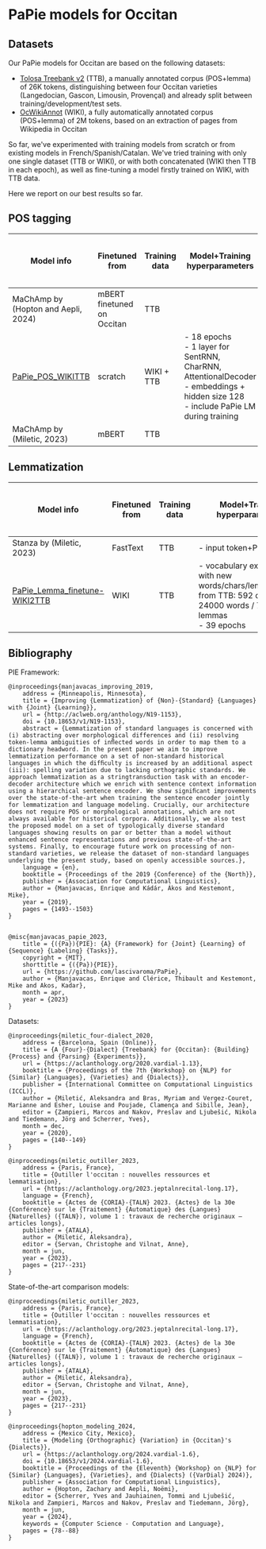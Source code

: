 # PaPie models for Occitan

## Datasets
Our PaPie models for Occitan are based on the following datasets:
- [Tolosa Treebank v2](https://zenodo.org/records/10569962) (TTB), a manually annotated corpus (POS+lemma) of 26K tokens, 
    distinguishing between four Occitan varieties (Langedocian, Gascon, Limousin, Provençal) and already split between training/development/test sets.
- [OcWikiAnnot](https://zenodo.org/records/7777340) (WIKI), a fully automatically annotated corpus (POS+lemma) of 2M tokens, 
    based on an extraction of pages from Wikipedia in Occitan

So far, we've experimented with training models from scratch or from existing models in French/Spanish/Catalan.
We've tried training with only one single dataset (TTB or WIKI), or with both concatenated (WIKI then TTB in each epoch), 
as well as fine-tuning a model firstly trained on WIKI, with TTB data.

Here we report on our best results so far.

## POS tagging

| Model info                                                                           | Finetuned from             | Training data  | Model+Training hyperparameters                                                                                                   | Accuracy (TTB testset all dialects) |
|--------------------------------------------------------------------------------------|----------------------------|----------------|----------------------------------------------------------------------------------------------------------------------------------|-------------------------------------|
| MaChAmp by (Hopton and Aepli, 2024)                                                  | mBERT finetuned on Occitan | TTB            |                                                                                                                                  | 94.10                               |
| [PaPie_POS_WIKITTB](https://github.com/DEFI-COLaF/modeles-papie/releases/tag/v0.0.1) | scratch                    | WIKI + TTB     | - 18 epochs <br/>- 1 layer for SentRNN, CharRNN, AttentionalDecoder <br/>- embeddings + hidden size 128 <br/>- include PaPie LM during training | 93.58                               |
| MaChAmp by (Miletic, 2023)                                                           | mBERT                      | TTB            |                                                                                                                                  | 92.26                               |


## Lemmatization

| Model info                                                                                       | Finetuned from | Training data  | Model+Training hyperparameters                                                                                         | Accuracy (TTB testset all dialects) |
|--------------------------------------------------------------------------------------------------|----------------|----------------|------------------------------------------------------------------------------------------------------------------------|-------------------------------------|
| Stanza by (Miletic, 2023)                                                                        | FastText       | TTB            | - input token+POS                                                                                                      | 93.21                               |
| [PaPie_Lemma_finetune-WIKI2TTB](https://github.com/DEFI-COLaF/modeles-papie/releases/tag/v0.0.1) | WIKI           | TTB            | - vocabulary expanded with new words/chars/lemmas/labels from TTB: 592 chars / 24000 words / 798 lemmas<br>- 39 epochs | 92.89                               |

## Bibliography

PIE Framework:
```
@inproceedings{manjavacas_improving_2019,
	address = {Minneapolis, Minnesota},
	title = {Improving {Lemmatization} of {Non}-{Standard} {Languages} with {Joint} {Learning}},
	url = {http://aclweb.org/anthology/N19-1153},
	doi = {10.18653/v1/N19-1153},
	abstract = {Lemmatization of standard languages is concerned with (i) abstracting over morphological differences and (ii) resolving token-lemma ambiguities of inﬂected words in order to map them to a dictionary headword. In the present paper we aim to improve lemmatization performance on a set of non-standard historical languages in which the difﬁculty is increased by an additional aspect (iii): spelling variation due to lacking orthographic standards. We approach lemmatization as a stringtransduction task with an encoder-decoder architecture which we enrich with sentence context information using a hierarchical sentence encoder. We show signiﬁcant improvements over the state-of-the-art when training the sentence encoder jointly for lemmatization and language modeling. Crucially, our architecture does not require POS or morphological annotations, which are not always available for historical corpora. Additionally, we also test the proposed model on a set of typologically diverse standard languages showing results on par or better than a model without enhanced sentence representations and previous state-of-the-art systems. Finally, to encourage future work on processing of non-standard varieties, we release the dataset of non-standard languages underlying the present study, based on openly accessible sources.},
	language = {en},
	booktitle = {Proceedings of the 2019 {Conference} of the {North}},
	publisher = {Association for Computational Linguistics},
	author = {Manjavacas, Enrique and Kádár, Ákos and Kestemont, Mike},
	year = {2019},
	pages = {1493--1503}
}


@misc{manjavacas_papie_2023,
	title = {({Pa}){PIE}: {A} {Framework} for {Joint} {Learning} of {Sequence} {Labeling} {Tasks}},
	copyright = {MIT},
	shorttitle = {({Pa}){PIE}},
	url = {https://github.com/lascivaroma/PaPie},
	author = {Manjavacas, Enrique and Clérice, Thibault and Kestemont, Mike and Akos, Kadar},
	month = apr,
	year = {2023}
}
```

Datasets:
```
@inproceedings{miletic_four-dialect_2020,
	address = {Barcelona, Spain (Online)},
	title = {A {Four}-{Dialect} {Treebank} for {Occitan}: {Building} {Process} and {Parsing} {Experiments}},
	url = {https://aclanthology.org/2020.vardial-1.13},
	booktitle = {Proceedings of the 7th {Workshop} on {NLP} for {Similar} {Languages}, {Varieties} and {Dialects}},
	publisher = {International Committee on Computational Linguistics (ICCL)},
	author = {Miletić, Aleksandra and Bras, Myriam and Vergez-Couret, Marianne and Esher, Louise and Poujade, Clamença and Sibille, Jean},
	editor = {Zampieri, Marcos and Nakov, Preslav and Ljubešić, Nikola and Tiedemann, Jörg and Scherrer, Yves},
	month = dec,
	year = {2020},
	pages = {140--149}
}

@inproceedings{miletic_outiller_2023,
	address = {Paris, France},
	title = {Outiller l'occitan : nouvelles ressources et lemmatisation},
	url = {https://aclanthology.org/2023.jeptalnrecital-long.17},
	language = {French},
	booktitle = {Actes de {CORIA}-{TALN} 2023. {Actes} de la 30e {Conférence} sur le {Traitement} {Automatique} des {Langues} {Naturelles} ({TALN}), volume 1 : travaux de recherche originaux – articles longs},
	publisher = {ATALA},
	author = {Miletić, Aleksandra},
	editor = {Servan, Christophe and Vilnat, Anne},
	month = jun,
	year = {2023},
	pages = {217--231}
}
```

State-of-the-art comparison models:
```
@inproceedings{miletic_outiller_2023,
	address = {Paris, France},
	title = {Outiller l'occitan : nouvelles ressources et lemmatisation},
	url = {https://aclanthology.org/2023.jeptalnrecital-long.17},
	language = {French},
	booktitle = {Actes de {CORIA}-{TALN} 2023. {Actes} de la 30e {Conférence} sur le {Traitement} {Automatique} des {Langues} {Naturelles} ({TALN}), volume 1 : travaux de recherche originaux – articles longs},
	publisher = {ATALA},
	author = {Miletić, Aleksandra},
	editor = {Servan, Christophe and Vilnat, Anne},
	month = jun,
	year = {2023},
	pages = {217--231}
}

@inproceedings{hopton_modeling_2024,
	address = {Mexico City, Mexico},
	title = {Modeling {Orthographic} {Variation} in {Occitan}'s {Dialects}},
	url = {https://aclanthology.org/2024.vardial-1.6},
	doi = {10.18653/v1/2024.vardial-1.6},
	booktitle = {Proceedings of the {Eleventh} {Workshop} on {NLP} for {Similar} {Languages}, {Varieties}, and {Dialects} ({VarDial} 2024)},
	publisher = {Association for Computational Linguistics},
	author = {Hopton, Zachary and Aepli, Noëmi},
	editor = {Scherrer, Yves and Jauhiainen, Tommi and Ljubešić, Nikola and Zampieri, Marcos and Nakov, Preslav and Tiedemann, Jörg},
	month = jun,
	year = {2024},
	keywords = {Computer Science - Computation and Language},
	pages = {78--88}
}
```
